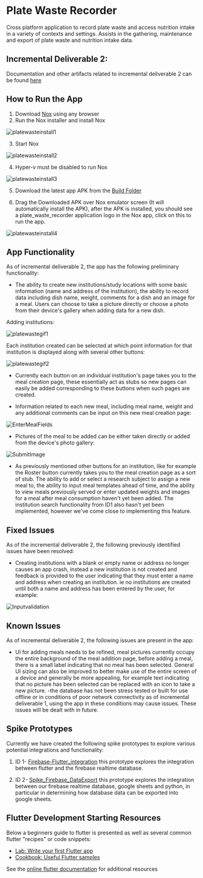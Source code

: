 # Plate Waste Recorder

Cross platform application to record plate waste and access nutrition intake in a variety of contexts and settings. Assists in the gathering, maintenance and export of plate waste and nutrition intake data.

## Incremental Deliverable 2:
Documentation and other artifacts related to incremental deliverable 2 can be found [here](https://drive.google.com/drive/folders/1tmxMtBf7S8RMoPt0sAlbQsYY12g9UjzB?usp=sharing)

## How to Run the App
1. Download [Nox](https://www.bignox.com/en/download/fullPackage) using any browser
2. Run the Nox installer and install Nox

![platewasteinstall1](https://user-images.githubusercontent.com/90283384/135783827-272a5930-33bd-49fb-8327-570391ca5cbe.png)

3. Start Nox

![platewasteinstall2](https://user-images.githubusercontent.com/90283384/135783982-ba43f5d7-d7f9-4546-a1b9-f6e87f75ef11.png)

4. Hyper-v must be disabled to run Nox

![platewasteinstall3](https://user-images.githubusercontent.com/90283384/135784000-b8e158ae-5d54-4f4c-90d4-ea4fb219a9fe.png)

5. Download the latest app APK from the [Build Folder](https://github.com/UniversityOfSaskatchewanCMPT371/term-project-fall-2021-team-2-1/blob/Development/build/app/outputs/flutter-apk/app.apk)  

6. Drag the Downloaded APK over Nox emulator screen (It will automatically install the APK), after the APK is installed, you should see a plate_waste_recorder application logo in the Nox app, click on this to run the app.

![platewasteinstall4](https://user-images.githubusercontent.com/90283384/135784003-86284a9d-4d5c-45e0-a1a2-7d07b5f21417.png)

## App Functionality
As of incremental deliverable 2, the app has the following preliminary functionality:
- The ability to create new institutions/study locations with some basic information (name and address of the institution), the ability to record data including dish name, weight, comments for a dish and an image for a meal. Users can choose to take a picture directly or choose a photo from their device's gallery when adding data for a new dish.

Adding institutions:

![platewastegif1](https://user-images.githubusercontent.com/90283384/135784030-c592fcda-67db-4165-a23f-8577215ed634.gif)

Each institution created can be selected at which point information for that institution is displayed along with several other buttons:

![platewastegif2](https://user-images.githubusercontent.com/90283384/135784035-0a975e32-4797-4101-916a-014cb6242795.gif)

- Currently each button on an individual institution's page takes you to the meal creation page, these essentially act as stubs so new pages can easily be added corresponding to these buttons when such pages are created. 

- Information related to each new meal, including meal name, weight and any additional comments can be input on this new meal creation page:

![EnterMealFields](https://user-images.githubusercontent.com/90283384/137656511-6e0379b0-38f3-4cbe-b89f-861f2190d28b.gif)

- Pictures of the meal to be added can be either taken directly or added from the device's photo gallery:

![SubmitImage](https://user-images.githubusercontent.com/90283384/137656506-4a833f5c-2992-44ba-b141-1514ae00ab9d.gif)

- As previously mentioned other buttons for an institution, like for example the Roster button currently takes you to the meal creation page as a sort of stub. The ability to add or select a research subject to assign a new meal to, the ability to input meal templates ahead of time, and the ability to view meals previously served or enter updated weights and images for a meal after meal consumption haven't yet been added. The institution search functionality from ID1 also hasn't yet been implemented, however we've come close to implementing this feature.

## Fixed Issues
As of the incremental deliverable 2, the following previously identified issues have been resolved: 
- Creating institutions with a blank or empty name or address no longer causes an app crash, instead a new institution is not created and feedback is provided to the user indicating that they must enter a name and address when creating an institution. ie no institutions are created until both a name and address has been entered by the user, for example: 

![Inputvalidation](https://user-images.githubusercontent.com/90283384/137657476-233826d6-7b68-4bd9-be33-ab069fba6dde.gif)

## Known Issues
As of incremental deliverable 2, the following issues are present in the app: 
- UI for adding meals needs to be refined, meal pictures currently occupy the entire background of the meal addition page, before adding a meal, there is a small label indicating that no meal has been selected. General UI sizing can also be improved to better make use of the entire screen of a device and generally be more appealing, for example text indicating that no picture has been selected can be replaced with an icon to take a new picture.
-the database has not been stress tested or built for use offline or in conditions of poor network connectivity as of incremental deliverable 1, using the app in these conditions may cause issues. These issues will be dealt with in future.

## Spike Prototypes
Currently we have created the following spike prototypes to explore various potential integrations and functionality:
1. ID 1- [Firebase-Flutter_integration](https://github.com/UniversityOfSaskatchewanCMPT371/term-project-fall-2021-team-2-1/releases/tag/Firebase-Flutter_integration) this prototype explores the integration between flutter and the firebase realtime database. 

2. ID 2- [Spike_Firebase_DataExport](https://github.com/UniversityOfSaskatchewanCMPT371/term-project-fall-2021-team-2-1/releases/tag/Spike_Firebase_DataExport) this prototype explores the integration between our firebase realtime database, google sheets and python, in particular in determining how database data can be exported into google sheets.



## Flutter Development Starting Resources
Below a beginners guide to flutter is presented as well as several common flutter "recipes" or code snippets:
- [Lab: Write your first Flutter app](https://flutter.dev/docs/get-started/codelab)
- [Cookbook: Useful Flutter samples](https://flutter.dev/docs/cookbook)

See the [online flutter documentation](https://flutter.dev/docs) for additional resources




